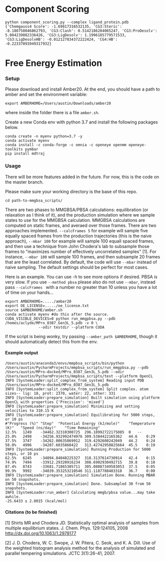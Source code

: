 # Component Scoring
 
 ```
python component_scoring.py --complex ligand_protein.pdb
{'Chemgauss4 Score': -1.69817316532135, 'CG3:Steric': -8.180750846862793, 'CG3:Clash': 0.5142186284065247, 'CG3:ProDesolv': 5.004239082336426, 'CG3:LigDesolv': 1.1996185779571533, 'CG3:LigDesolvHB': -0.012127834372222424, 'CG4:HB': -0.22337093949317932} 
```
 
 
 # Free Energy Estimation
 
 
 
 ### Setup
 
 Please download and install Amber20. At the end, you should have a path to amber and set the environment variable:
 ```
export AMBERHOME=/Users/austin/Downloads/amber20
```
where inside the folder there is a file ```amber.sh```.


 
Create a new Conda env with python 3.7 and install the following packages below.
```
conda create -n myenv python=3.7 -y
conda activate myenv
conda install -c conda-forge -c omnia -c openeye openmm openeye-toolkits pymbar 
pip install mdtraj
``` 


### Usage
There will be more features added in the future. For now, this is the code on the master branch. 

Please make sure your working directory is the base of this repo.

```
cd path-to-mmgbsa_scripts/
```

There are two phases to MMGBSA/PBSA calculations: equilibration (or relaxation as I think of it), and the production simulation
where we sample states to use for the MMGBSA calculation. MMGBSA calculations are computed on static frames, and averaed over those frames.
There are two approaches implemented. ```--calcFrames 5``` for example will sample five equally spaced frames from the production 
trajectories (this is the naive approach), ```--mbar 100``` for example will sample 100 equall spaced frames, and then use a technique
from John Chodera's lab to subsample those frames to "maximizes number of effectively uncorrelated samples" [1].  For instance,
```--mbar 100``` will sample 100 frames, and then subsample 20 frames that are the least correlated. By default, the code will use 
```--mbar``` instead of naive sampling. The default settings should be perfect for most cases. 


Here is an example. You can use -h to see more options if desired. 
PBSA is very slow. If you use ```--method pbsa``` please also do not use ```--mbar```, instead pass ```--calcFrames ``` with a number
no greater than 10 unless you have a lot of time on your hands... 

```
export AMBERHOME=...../amber20
export OE_LICENSE=...../oe_license.txt
source $AMBERHOME/amber.sh
conda activate myenv #do this after the source.
CUDA_VISIBLE_DEVICES=0 python run_mmgpbsa.py --pdb /homes/aclyde/MPro_0387_Gen3L_5.pdb -v 0 \ 
               --odir testdir --platform CUDA
```

If the script is being wonky, try passing ```--amber_path $AMBERHOME```, though it should automatically detect this from the env. 

#### Example output
```
/Users/austin/anaconda3/envs/mmpbsa_scripts/bin/python /Users/austin/PycharmProjects/mmpbsa_scripts/run_mmgpbsa.py --pdb /Users/austin/MPro-docked/MPro_0387_Gen3L_5.pdb --odir /Users/austin/PycharmProjects/mmpbsa_scripts/test --platform OpenCL
INFO [SystemLoader:split_complex_from_system] Reading input PDB /Users/austin/MPro-docked/MPro_0387_Gen3L_5.pdb
INFO [SystemLoader:split_complex_from_system] Split complex. atom sizes-- lig: 18, prot: 2370, water: 22, other: 331
INFO [SystemLoader:prepare_simulation] Built simulation using platform OpenCL with properties {'Precision': 'mixed'}
INFO [SystemLoader:prepare_simulation] Minimizing and setting velocities to 310.15 K
INFO [SystemLoader:prepare_simulation] Equilibrating for 5000 steps, or 10 ps
#"Progress (%)"	"Step"	"Potential Energy (kJ/mole)"	"Temperature (K)"	"Speed (ns/day)"	"Time Remaining"
12.5%	1249	-34462.32310300725	296.18992722175085	0	--
25.0%	2498	-34256.932992474976	309.5384422165362	44.6	0:29
37.5%	3747	-34262.00635869912	319.4292600242049	44.2	0:24
50.0%	4996	-34207.6035860422	313.42742950825664	45.5	0:19
INFO [SystemLoader:prepare_simulation] Running Production for 5000 steps, or 10 ps
62.5%	6245	-34094.84048225327	318.3137614730914	42.4	0:15
74.9%	7494	-33912.29320916234	308.6902930492715	39.8	0:10
87.4%	8743	-33681.71865305711	305.08087349583053	37.5	0:05
99.9%	9992	-34039.353253210546	311.1187788403318	36.7	0:00
INFO [SystemLoader:prepare_simulation] Simulation Done. Running MBAR on 50 snapshots.
INFO [SystemLoader:prepare_simulation] Done. Subsampled 30 from 50 snapshots.
INFO [SystemLoader:run_amber] Calculating mmgb/pbsa value...may take awhile.
-25.6433 ± 2.0015 (kcal/mol)
```


#### Citations (to be finished)

[1] Shirts MR and Chodera JD. Statistically optimal analysis of samples from multiple equilibrium states. J. Chem. Phys. 129:124105, 2008 http://dx.doi.org/10.1063/1.2978177

[2] J. D. Chodera, W. C. Swope, J. W. Pitera, C. Seok, and K. A. Dill. Use of the weighted histogram analysis method for the analysis of simulated and parallel tempering simulations. JCTC 3(1):26-41, 2007.

